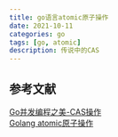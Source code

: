```yaml
---
title: go语言atomic原子操作
date: 2021-10-11
categories: go
tags: [go, atomic]
description: 传说中的CAS
---
```








## 参考文献
[Go并发编程之美-CAS操作](https://zhuanlan.zhihu.com/p/56733484)  
[Golang atomic原子操作](https://turbock79.cn/?p=3708)
